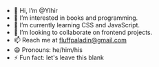 - 👋 Hi, I’m @Ylhir
- 👀 I’m interested in books and programming.
- 🌱 I’m currently learning CSS and JavaScript.
- 💞️ I’m looking to collaborate on frontend projects.
- 📫 Reach me at fluffpaladin@gmail.com
- 😄 Pronouns: he/him/his
- ⚡ Fun fact: let's leave this blank

<!---
Ylhir/Ylhir is a ✨ special ✨ repository because its `README.md` (this file) appears on your GitHub profile.
You can click the Preview link to take a look at your changes.
--->
